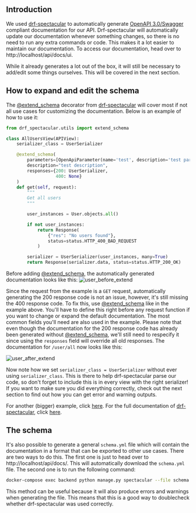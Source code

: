 ## Introduction
We used [drf-spectacular](https://github.com/tfranzel/drf-spectacular#customization-by-using-extend_schema) to automatically
generate [OpenAPI 3.0/Swagger](https://spec.openapis.org/oas/v3.0.3) compliant documentation for our API. Drf-spectacular
will automatically update our documentation whenever something changes, so there is no need to run any extra commands or code.
This makes it a lot easier to maintain our documentation. To access our documentation, head over to http://localhost/api/docs/ui.

While it already generates a lot out of the box, it will still be necessary to add/edit some things ourselves.
This will be covered in the next section.

## How to expand and edit the schema
The [@extend_schema](https://drf-spectacular.readthedocs.io/en/latest/drf_spectacular.html#drf_spectacular.utils.extend_schema)
decorator from [drf-spectacular](https://github.com/tfranzel/drf-spectacular#customization-by-using-extend_schema) will cover most if not all use cases for customizing the documentation. Below is an example
of how to use it:

```python
from drf_spectacular.utils import extend_schema

class AllUsersView(APIView):
    serializer_class = UserSerializer

    @extend_schema(
        parameters=[OpenApiParameter(name='test', description='test parameter', required=False, type=str)],
        description="test description",
        responses={200: UserSerializer,
                   400: None}
    )
    def get(self, request):
        """
        Get all users
        """

        user_instances = User.objects.all()

        if not user_instances:
            return Response(
                {"res": "No users found"},
                status=status.HTTP_400_BAD_REQUEST
            )

        serializer = UserSerializer(user_instances, many=True)
        return Response(serializer.data, status=status.HTTP_200_OK)
```

Before adding [@extend_schema](https://drf-spectacular.readthedocs.io/en/latest/drf_spectacular.html#drf_spectacular.utils.extend_schema),
the automatically generated documentation looks like this:
![user_before_extend](./img/user_before_extend.jpg)

Since the request from the example is a `GET` request, automatically generating the 200 response code is not an issue,
however, it's still missing the 400 response code. To fix this, use [@extend_schema](https://drf-spectacular.readthedocs.io/en/latest/drf_spectacular.html#drf_spectacular.utils.extend_schema)
like in the example above. You'll have to define this right before any request function if you want to change or expand the
default documentation. The most common fields you'll need are also used in the example. Please note that even though the documentation
for the 200 response code has already been generated without [@extend_schema](https://drf-spectacular.readthedocs.io/en/latest/drf_spectacular.html#drf_spectacular.utils.extend_schema),
we'll still need to respecify it since using the `responses` field will override all old responses. The documentation for `/user/all` now looks like this:

![user_after_extend](./img/user_after_extend.jpg)

Now note how we set `serializer_class = UserSerializer` without ever using `serializer_class`. This is there to help drf-spectacular
parse our code, so don't forget to include this is in every view with the right serializer! If you want to make sure you did everything correctly,
check out the next section to find out how you can get error and warning outputs.

For another (bigger) example, click [here](https://github.com/tfranzel/drf-spectacular#usage). For the full documentation of
[drf-spectacular](https://github.com/tfranzel/drf-spectacular#customization-by-using-extend_schema), click
[here](https://drf-spectacular.readthedocs.io/en/latest/).

## The schema
It's also possible to generate a general `schema.yml` file which will contain the documentation in a format that can be 
exported to other use cases. There are two ways to do this. The first one is just to head over to http://localhost/api/docs/.
This will automatically download the `schema.yml` file. The second one is to run the following command:
```bash
docker-compose exec backend python manage.py spectacular --file schema.yml
```
This method can be useful because it will also produce errors and warnings when generating the file. This means that this
is a good way to doublecheck whether drf-spectacular was used correctly.

